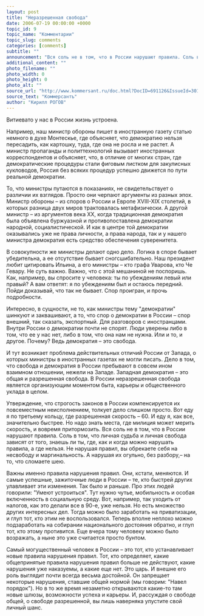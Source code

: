 ```yaml
---
layout: post
title: "Неразрешенная свобода"
date: 2006-07-19 00:00:00 +0000
topic_id: 9
topic_name: "Комментарии"
topic_slug: comments
categories: [comments]
subtitle: ""
announcement: "Вся соль не в том, что в России нарушают правила. Соль в том, что личная судьба и личная свобода зависят от того, знаешь ли ты, где, как и когда можно нарушать правила, а где нельзя. Не нарушая правил, вы обрекаете себя на несвободу и маргинальность. А нарушая их огульно, без разбору,– на то, что сломаете шею."
additional_content: ""
photo_filename: ""
photo_width: 0
photo_height: 0
photo_alt: ""
source_url: "http://www.kommersant.ru/doc.html?DocID=691126&IssueId=30150"
source_text: "Коммерсантъ"
author: "Кирилл РОГОВ"
---
```

Витиевато у нас в России жизнь устроена.

Например, наш министр обороны пишет в иностранную газету статью немного в духе Монтескье, где объясняет, что демократию нельзя пересадить, как картошку, туда, где она не росла и не растет. А министр пропаганды и политтехнологий вызывает иностранных корреспондентов и объясняет, что, в отличие от многих стран, где демократические процедуры стали фиговым листком для закулисных кукловодов, Россия без всяких процедур успешно движется по пути реальной демократии.

То, что министры путаются в показаниях, не свидетельствует о различии их взглядов. Просто они черпают аргументы из разных эпох. Министр обороны – из споров о России и Европе XVIII-XIX столетий, в которых разница двух миров трактовалась метафизически. А другой министр – из аргументов века XX, когда традиционная демократия была объявлена буржуазной и противопоставлена демократии народной, социалистической. И как в центре той демократии оказывались уже не права личности, а права народа, так и у нашего министра демократия есть средство обеспечения суверенитета.

В совокупности же министры делают одно дело. Логика в споре бывает убедительна, а ее отсутствие бывает сногсшибательно. Наш президент любит цитировать Ильина, а его министры – кто графа Уварова, кто Че Гевару. Не суть важно. Важно, что с этой мешаниной не поспоришь. Как, например, вы спросите у человека: ты по убеждениям левый или правый? А вам ответят: я по убеждениям был и остаюсь передний. Пойди доказывай, что так не бывает. Спор проигран, и прочь подробности.

Интересно, в сущности, не то, как министры тему "демократии" шинкуют и заквашивают, а то, что спор о демократии в России – спор внешний, так сказать, экспортный. Для разговоров с иностранцами. Внутри России о демократии почти не спорят. Люди уверены либо в том, что ее у нас нет, либо в том, что она нам не нужна. Или и то, и другое. Почему? Ведь демократия – это свобода.

И тут возникает проблема действительных отличий России от Запада, о которых министры в иностранных газетах не могли писать. Дело в том, что свобода и демократия в России пребывают в совсем ином взаимном отношении, нежели на Западе. Западная демократия – это общая и разрешенная свобода. В России неразрешенная свобода является организующим моментом быта, карьеры и общественного уклада в целом.

Утверждение, что строгость законов в России компенсируется их повсеместным неисполнением, толкует дело слишком просто. Вот еду я по третьему кольцу, где разрешенная скорость – 60. И еду я, как все, значительно быстрее. Но надо знать места, где милиция может мерить скорость, и вовремя притормозить. Вся соль не в том, что в России нарушают правила. Соль в том, что личная судьба и личная свобода зависят от того, знаешь ли ты, где, как и когда можно нарушать правила, а где нельзя. Не нарушая правил, вы обрекаете себя на несвободу и маргинальность. А нарушая их огульно, без разбору,– на то, что сломаете шею.

Важны именно правила нарушения правил. Они, кстати, меняются. И самые успешные, зажиточные люди в России – те, кто быстрей других улавливает эти изменения. Так было и раньше. Про этих людей говорили: "Умеют устроиться". Тут нужно чутье, мобильность и особая включенность в социальную среду. Вот, например, так уходить от налогов, как это делали все в 90-е, уже нельзя. Но есть множество других интересных дел. Тогда можно было заработать на приватизации, и глуп тот, кто этим не воспользовался. Теперь вполне неплохо можно подзаработать на собирании национального достояния обратно, и глуп тот, кто этому противится. Еще вчера тому человеку можно было возражать, а ныне это уже считается просто бунтом.

Самый могущественный человек в России – это тот, кто устанавливает новые правила нарушения правил. Тот, кто определяет, какие общепринятые правила нарушения правил больше не действуют, какие нарушения уже наказуемы, а какие еще нет. Это царь. И внешне его роль выглядит почти всегда весьма достойной. Он запрещает некоторые нарушения, ставшие общей нормой (мы говорим: "Навел порядок"). Но в то же время незаметно открываются какие-то там новые шлюзы, возможности успеха и карьеры. И, рассуждая о свободе общей, о свободе разрешенной, вы лишь наверняка упустите свой личный шанс.
